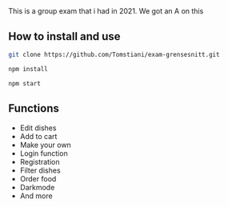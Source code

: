 ##
This is a group exam that i had in 2021.
We got an A on this

## How to install and use 
```sh
git clone https://github.com/Tomstiani/exam-grensesnitt.git

npm install

npm start
```

## Functions
* Edit dishes
* Add to cart
* Make your own
* Login function
* Registration
* Filter dishes 
* Order food
* Darkmode
* And more

